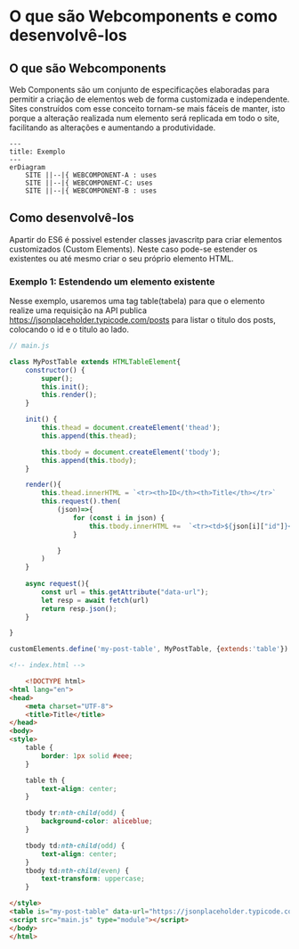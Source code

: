 # O que são Webcomponents e como desenvolvê-los

## O que são Webcomponents
Web Components são um conjunto de especificações elaboradas para permitir a criação de elementos web de forma customizada e independente.
Sites construídos com esse conceito tornam-se mais fáceis de manter, isto porque a alteração realizada num elemento será replicada em todo o site, facilitando as alterações e aumentando a produtividade.

```mermaid
---
title: Exemplo
---
erDiagram
    SITE ||--|{ WEBCOMPONENT-A : uses
    SITE ||--|{ WEBCOMPONENT-C: uses
    SITE ||--|{ WEBCOMPONENT-B : uses
```

## Como desenvolvê-los
Apartir do ES6 é possivel estender classes javascritp para criar elementos customizados (Custom Elements). Neste caso pode-se estender os existentes ou até mesmo criar o seu próprio elemento HTML.

### Exemplo 1: Estendendo um elemento existente
Nesse exemplo, usaremos uma tag table(tabela) para que o elemento realize uma requisição na API publica https://jsonplaceholder.typicode.com/posts para listar o titulo dos posts, colocando o id e o titulo ao lado.


```javascript
// main.js

class MyPostTable extends HTMLTableElement{
    constructor() {
        super();
        this.init();
        this.render();
    }

    init() {
        this.thead = document.createElement('thead');
        this.append(this.thead);

        this.tbody = document.createElement('tbody');
        this.append(this.tbody);
    }

    render(){
        this.thead.innerHTML = `<tr><th>ID</th><th>Title</th></tr>`
        this.request().then(
            (json)=>{
                for (const i in json) {
                    this.tbody.innerHTML +=  `<tr><td>${json[i]["id"]}</td><td>${json[i]["title"]}</td></tr>`
                }

            }
        )
    }
    
    async request(){
        const url = this.getAttribute("data-url");
        let resp = await fetch(url)
        return resp.json();
    }

}

customElements.define('my-post-table', MyPostTable, {extends:'table'})
```

```html
<!-- index.html -->

    <!DOCTYPE html>
<html lang="en">
<head>
    <meta charset="UTF-8">
    <title>Title</title>
</head>
<body>
<style>
    table {
        border: 1px solid #eee;
    }

    table th {
        text-align: center;
    }

    tbody tr:nth-child(odd) {
        background-color: aliceblue;
    }

    tbody td:nth-child(odd) {
        text-align: center;
    }
    tbody td:nth-child(even) {
        text-transform: uppercase;
    }

</style>
<table is="my-post-table" data-url="https://jsonplaceholder.typicode.com/posts"></table>
<script src="main.js" type="module"></script>
</body>
</html>
```
